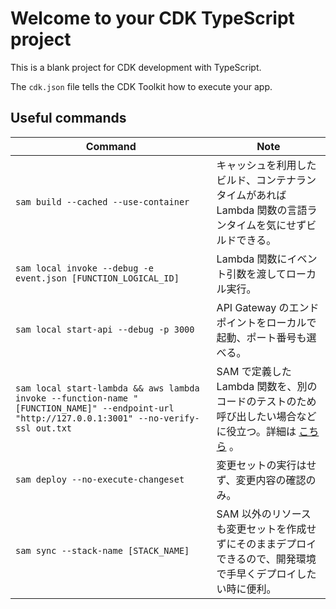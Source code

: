 # Welcome to your CDK TypeScript project

This is a blank project for CDK development with TypeScript.

The `cdk.json` file tells the CDK Toolkit how to execute your app.

## Useful commands

| Command | Note |
|---|---|
| `sam build --cached --use-container` | キャッシュを利用したビルド、コンテナランタイムがあれば Lambda 関数の言語ランタイムを気にせずビルドできる。 |
| `sam local invoke --debug	-e event.json [FUNCTION_LOGICAL_ID]` | Lambda 関数にイベント引数を渡してローカル実行。 |
| `sam local start-api --debug -p 3000` | API Gateway のエンドポイントをローカルで起動、ポート番号も選べる。 |
| `sam local start-lambda && aws lambda invoke --function-name "[FUNCTION_NAME]" --endpoint-url "http://127.0.0.1:3001" --no-verify-ssl out.txt` | SAM で定義した Lambda 関数を、別のコードのテストのため呼び出したい場合などに役立つ。詳細は [こちら](https://docs.aws.amazon.com/ja_jp/serverless-application-model/latest/developerguide/sam-cli-command-reference-sam-local-start-lambda.html) 。 |
| `sam deploy --no-execute-changeset` | 変更セットの実行はせず、変更内容の確認のみ。 |
| `sam sync --stack-name [STACK_NAME]` | SAM 以外のリソースも変更セットを作成せずにそのままデプロイできるので、開発環境で手早くデプロイしたい時に便利。 |
